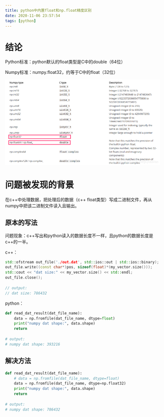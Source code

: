 ```yaml
---
title: python中内置float和np.float精度区别
date: 2020-11-06 23:57:54
tags: [python]
---
```


# 结论

Python标准：python默认的float类型是C中的double（64位）

Numpy标准：numpy.float32，约等于C中的float（32位）

<!-- more -->

![numpy_c_type](./python中内置float和np-float精度区别/numpy_c_type.png)

# 问题被发现的背景

在c++中处理数据，把处理后的数据（c++ float类型）写成二进制文件，再从numpy中把该二进制文件读入且输出。

## 原本的写法

问题现象：c++写出和python读入的数据长度不一样，且python的数据长度是c++的一半。

c++：

```cpp
std::ofstream out_file('./out.dat', std::ios::out | std::ios::binary);
out_file.write((const char*)pos, sizeof(float)*(my_vector.size()));
std::cout << "dat size:" << my_vector.size() << std::endl;
out_file.close();

// output:
// dat size: 786432
```

python：

```python
def read_dat_result(dat_file_name):
    data = np.fromfile(dat_file_name, dtype=float)
    print("numpy dat shape:", data.shape)
    return
  
# output:
# numpy dat shape: 393216
```

## 解决方法

```python
def read_dat_result(dat_file_name):
    # data = np.fromfile(dat_file_name, dtype=float)
    data = np.fromfile(dat_file_name, dtype=np.float32)
    print("numpy dat shape:", data.shape)
    return
  
# output:
# numpy dat shape: 786432
```


